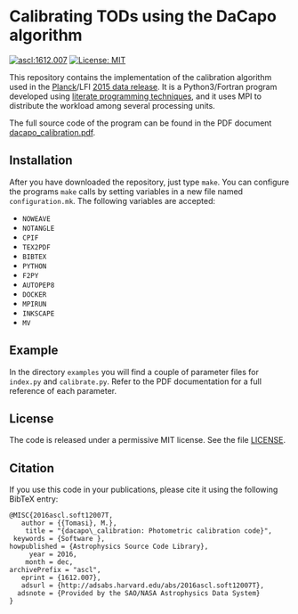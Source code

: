 # Calibrating TODs using the DaCapo algorithm

[![ascl:1612.007](https://img.shields.io/badge/ascl-1612.007-blue.svg?colorB=262255)](http://ascl.net/1612.007)
[![License: MIT](https://img.shields.io/badge/License-MIT-yellow.svg)](https://opensource.org/licenses/MIT)

This repository contains the implementation of the calibration
algorithm used in the
[Planck](http://www.cosmos.esa.int/web/planck)/LFI
[2015 data release](http://www.cosmos.esa.int/web/planck/pla). It is a
Python3/Fortran program developed using
[literate programming techniques](https://en.wikipedia.org/wiki/Literate_programming),
and it uses MPI to distribute the workload among several processing
units.

The full source code of the program can be found in the PDF document
[dacapo_calibration.pdf](https://github.com/ziotom78/dacapo_calibration/blob/master/dacapo_calibration.pdf).

## Installation

After you have downloaded the repository, just type `make`. You can
configure the programs `make` calls by setting variables in a new
file named `configuration.mk`. The following variables are
accepted:
- `NOWEAVE`
- `NOTANGLE`
- `CPIF`
- `TEX2PDF`
- `BIBTEX`
- `PYTHON`
- `F2PY`
- `AUTOPEP8`
- `DOCKER`
- `MPIRUN`
- `INKSCAPE`
- `MV`

## Example

In the directory `examples` you will find a couple of parameter files
for `index.py` and `calibrate.py`. Refer to the PDF documentation for
a full reference of each parameter.

## License

The code is released under a permissive MIT license. See the file
[LICENSE](https://github.com/ziotom78/dacapo_calibration/blob/master/LICENSE).

## Citation

If you use this code in your publications, please cite it using the following BibTeX entry:
`````
@MISC{2016ascl.soft12007T,
   author = {{Tomasi}, M.},
    title = "{dacapo\_calibration: Photometric calibration code}",
 keywords = {Software },
howpublished = {Astrophysics Source Code Library},
     year = 2016,
    month = dec,
archivePrefix = "ascl",
   eprint = {1612.007},
   adsurl = {http://adsabs.harvard.edu/abs/2016ascl.soft12007T},
  adsnote = {Provided by the SAO/NASA Astrophysics Data System}
}

`````
